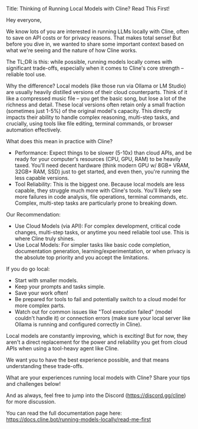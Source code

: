 Title: Thinking of Running Local Models with Cline? Read This First!

Hey everyone,

We know lots of you are interested in running LLMs locally with Cline, often to save on API costs or for privacy reasons. That makes total sense! But before you dive in, we wanted to share some important context based on what we're seeing and the nature of how Cline works.

The TL;DR is this: while possible, running models locally comes with significant trade-offs, especially when it comes to Cline's core strength – reliable tool use.

Why the difference? Local models (like those run via Ollama or LM Studio) are usually heavily distilled versions of their cloud counterparts. Think of it like a compressed music file – you get the basic song, but lose a lot of the richness and detail. These local versions often retain only a small fraction (sometimes just 1-5%) of the original model's capacity. This directly impacts their ability to handle complex reasoning, multi-step tasks, and crucially, using tools like file editing, terminal commands, or browser automation effectively.

What does this mean in practice with Cline?

*   Performance: Expect things to be slower (5-10x) than cloud APIs, and be ready for your computer's resources (CPU, GPU, RAM) to be heavily taxed. You'll need decent hardware (think modern GPU w/ 8GB+ VRAM, 32GB+ RAM, SSD) just to get started, and even then, you're running the less capable versions.
*   Tool Reliability: This is the biggest one. Because local models are less capable, they struggle much more with Cline's tools. You'll likely see more failures in code analysis, file operations, terminal commands, etc. Complex, multi-step tasks are particularly prone to breaking down.

Our Recommendation:

*   Use Cloud Models (via API): For complex development, critical code changes, multi-step tasks, or anytime you need reliable tool use. This is where Cline truly shines.
*   Use Local Models: For simpler tasks like basic code completion, documentation generation, learning/experimentation, or when privacy is the absolute top priority and you accept the limitations.

If you do go local:

*   Start with smaller models.
*   Keep your prompts and tasks simple.
*   Save your work often!
*   Be prepared for tools to fail and potentially switch to a cloud model for more complex parts.
*   Watch out for common issues like "Tool execution failed" (model couldn't handle it) or connection errors (make sure your local server like Ollama is running and configured correctly in Cline).

Local models are constantly improving, which is exciting! But for now, they aren't a direct replacement for the power and reliability you get from cloud APIs when using a tool-heavy agent like Cline.

We want you to have the best experience possible, and that means understanding these trade-offs.

What are your experiences running local models with Cline? Share your tips and challenges below!

And as always, feel free to jump into the Discord (https://discord.gg/cline) for more discussion.

You can read the full documentation page here: https://docs.cline.bot/running-models-locally/read-me-first
